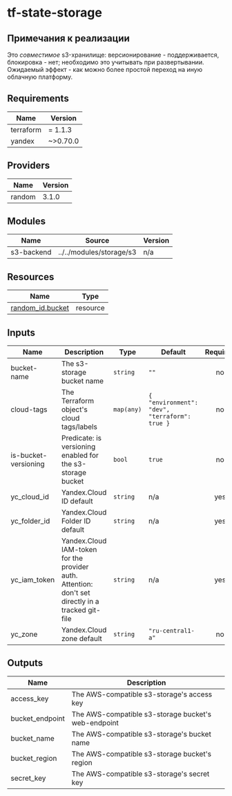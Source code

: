 # tf-state-storage

## Примечания к реализации

Это _совместимое_ s3-хранилище: версионирование - поддерживается, блокировка - нет;
необходимо это учитывать при развертывании.
Ожидаемый эффект - как можно более простой переход на иную облачную платформу.

<!-- BEGINNING OF PRE-COMMIT-TERRAFORM DOCS HOOK -->
## Requirements

| Name | Version |
|------|---------|
| terraform | = 1.1.3 |
| yandex | ~>0.70.0 |

## Providers

| Name | Version |
|------|---------|
| random | 3.1.0 |

## Modules

| Name | Source | Version |
|------|--------|---------|
| s3-backend | ../../modules/storage/s3 | n/a |

## Resources

| Name | Type |
|------|------|
| [random_id.bucket](https://registry.terraform.io/providers/hashicorp/random/latest/docs/resources/id) | resource |

## Inputs

| Name | Description | Type | Default | Required |
|------|-------------|------|---------|:--------:|
| bucket-name | The s3-storage bucket name | `string` | `""` | no |
| cloud-tags | The Terraform object's cloud tags/labels | `map(any)` | ```{ "environment": "dev", "terraform": true }``` | no |
| is-bucket-versioning | Predicate: is versioning enabled for the s3-storage bucket | `bool` | `true` | no |
| yc\_cloud\_id | Yandex.Cloud ID default | `string` | n/a | yes |
| yc\_folder\_id | Yandex.Cloud Folder ID default | `string` | n/a | yes |
| yc\_iam\_token | Yandex.Cloud IAM-token for the provider auth. Attention: don't set directly in a tracked git-file | `string` | n/a | yes |
| yc\_zone | Yandex.Cloud zone default | `string` | `"ru-central1-a"` | no |

## Outputs

| Name | Description |
|------|-------------|
| access\_key | The  AWS-compatible s3-storage's access key |
| bucket\_endpoint | The  AWS-compatible s3-storage bucket's web-endpoint |
| bucket\_name | The  AWS-compatible s3-storage's bucket name |
| bucket\_region | The  AWS-compatible s3-storage bucket's region |
| secret\_key | The  AWS-compatible s3-storage's secret key |
<!-- END OF PRE-COMMIT-TERRAFORM DOCS HOOK -->
